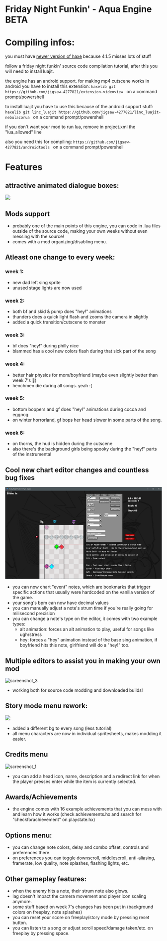 # Friday Night Funkin' - Aqua Engine BETA

# Compiling infos:
you must have [newer version of haxe](https://haxe.org/download/) because 4.1.5 misses lots of stuff

follow a friday night funkin' source code compilation tutorial, after this you will need to install luajit.

the engine has an android support. for making mp4 cutscene works in android you have to install this extension: `haxelib git https://github.com/jigsaw-4277821/extension-videoview ` on a command prompt/powershell

to install luajit you have to use this because of the android support stuff: `haxelib git linc_luajit https://github.com/jigsaw-4277821/linc_luajit-nebulazorua ` on a command prompt/powershell

if you don't want your mod to run lua, remove in project.xml the "lua_allowed" line

also you need this for compiling: `https://github.com/jigsaw-4277821/androidtools ` on a command prompt/powershell 

# Features

## attractive animated dialogue boxes:

![](https://user-images.githubusercontent.com/44785097/127706669-71cd5cdb-5c2a-4ecc-871b-98a276ae8070.gif)


## Mods support
* probably one of the main points of this engine, you can code in .lua files outside of the source code, making your own weeks without even messing with the source!
* comes with a mod organizing/disabling menu. 


## Atleast one change to every week:
### week 1:
  * new dad left sing sprite 
  * unused stage lights are now used
### week 2:
  * both bf and skid & pump does "hey!" animations
  * thunders does a quick light flash and zooms the camera in slightly
  * added a quick transition/cutscene to monster
### week 3:
  * bf does "hey!" during philly nice
  * blammed has a cool new colors flash during that sick part of the song
### week 4:
  * better hair physics for mom/boyfriend (maybe even slightly better than week 7's :eyes:)
  * henchmen die during all songs. yeah :(
### week 5:
  * bottom boppers and gf does "hey!" animations during cocoa and eggnog
  * on winter horrorland, gf bops her head slower in some parts of the song.
### week 6:
  * on thorns, the hud is hidden during the cutscene
  * also there's the background girls being spooky during the "hey!" parts of the instrumental

## Cool new chart editor changes and countless bug fixes
![](https://github.com/shadowmario/fnf-psychengine/blob/main/docs/img/chart.png?raw=true)
* you can now chart "event" notes, which are bookmarks that trigger specific actions that usually were hardcoded on the vanilla version of the game.
* your song's bpm can now have decimal values
* you can manually adjust a note's strum time if you're really going for milisecond precision
* you can change a note's type on the editor, it comes with two example types:
  * alt animation: forces an alt animation to play, useful for songs like ugh/stress
  * hey: forces a "hey" animation instead of the base sing animation, if boyfriend hits this note, girlfriend will do a "hey!" too.

## Multiple editors to assist you in making your own mod
![screenshot_3](https://user-images.githubusercontent.com/44785097/144629914-1fe55999-2f18-4cc1-bc70-afe616d74ae5.png)
* working both for source code modding and downloaded builds!

## Story mode menu rework:
![](https://i.imgur.com/ub2ekpv.png)
* added a different bg to every song (less tutorial)
* all menu characters are now in individual spritesheets, makes modding it easier.

## Credits menu
![screenshot_1](https://user-images.githubusercontent.com/44785097/144632635-f263fb22-b879-4d6b-96d6-865e9562b907.png)
* you can add a head icon, name, description and a redirect link for when the player presses enter while the item is currently selected.

## Awards/Achievements
* the engine comes with 16 example achievements that you can mess with and learn how it works (check achievements.hx and search for "checkforachievement" on playstate.hx)

## Options menu:
* you can change note colors, delay and combo offset, controls and preferences there.
 * on preferences you can toggle downscroll, middlescroll, anti-aliasing, framerate, low quality, note splashes, flashing lights, etc.

## Other gameplay features:
* when the enemy hits a note, their strum note also glows.
* lag doesn't impact the camera movement and player icon scaling anymore.
* some stuff based on week 7's changes has been put in (background colors on freeplay, note splashes)
* you can reset your score on freeplay/story mode by pressing reset button.
* you can listen to a song or adjust scroll speed/damage taken/etc. on freeplay by pressing space.

